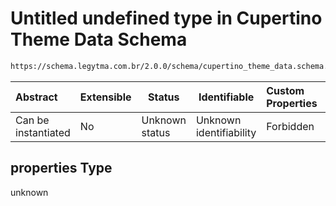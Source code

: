 # Untitled undefined type in Cupertino Theme Data Schema

```txt
https://schema.legytma.com.br/2.0.0/schema/cupertino_theme_data.schema.json#/properties
```




| Abstract            | Extensible | Status         | Identifiable            | Custom Properties | Additional Properties | Access Restrictions | Defined In                                                                                              |
| :------------------ | ---------- | -------------- | ----------------------- | :---------------- | --------------------- | ------------------- | ------------------------------------------------------------------------------------------------------- |
| Can be instantiated | No         | Unknown status | Unknown identifiability | Forbidden         | Allowed               | none                | [cupertino_theme_data.schema.json\*](../schema/cupertino_theme_data.schema.json) |

## properties Type

unknown
